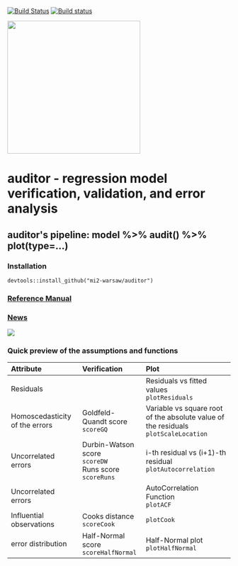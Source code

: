 [![Build Status](https://travis-ci.org/mi2-warsaw/auditor.svg?branch=master)](https://travis-ci.org/mi2-warsaw/auditor)
[![Build status](https://ci.appveyor.com/api/projects/status/16rmrvpbujvsumkt/branch/master?svg=true)](https://ci.appveyor.com/project/agosiewska/auditor/branch/master)

<img src="https://raw.githubusercontent.com/mi2-warsaw/auditor/master/materials/auditorLogo.png" width="300" />

# auditor - regression model verification, validation, and error analysis

## auditor's pipeline: **model %>% audit() %>% plot(type=...)**

### Installation
```
devtools::install_github("mi2-warsaw/auditor")
```


### [Reference Manual](https://mi2-warsaw.github.io/auditor/)

### [News](NEWS.md)

<img src="https://raw.githubusercontent.com/mi2-warsaw/auditor/master/materials/auditor_cheatsheet.png"/>

### Quick preview of the assumptions and functions

| Attribute | Verification | Plot |
|:---|:---|:---|
| Residuals| |Residuals vs fitted values </br> `plotResiduals` |
| Homoscedasticity of the errors | Goldfeld-Quandt score </br> `scoreGQ` | Variable vs square root of the absolute value of the residuals </br>`plotScaleLocation`|
| Uncorrelated errors  |  Durbin-Watson score </br> `scoreDW` </br>  Runs score </br> `scoreRuns`| i-th residual vs (i+1)-th residual </br>`plotAutocorrelation`  |
| Uncorrelated errors  |  | AutoCorrelation Function </br>`plotACF`  |
| Influential observations | Cooks distance </br> `scoreCook`| `plotCook` |
| error distribution | Half-Normal score </br> `scoreHalfNormal`| Half-Normal plot </br> `plotHalfNormal` |


